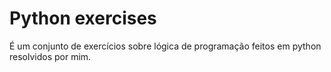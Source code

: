 # Python exercises
 É um conjunto de exercícios sobre lógica de programação feitos em python resolvidos por mim.